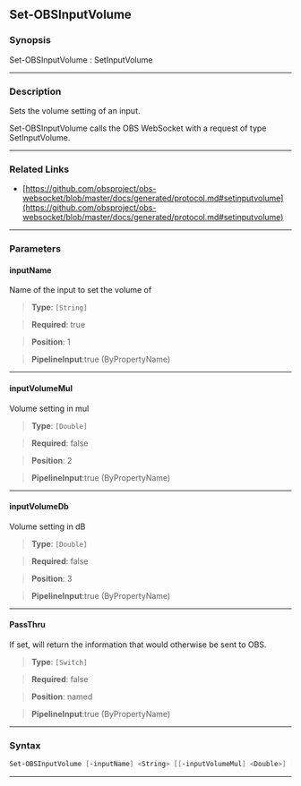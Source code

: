 Set-OBSInputVolume
------------------
### Synopsis
Set-OBSInputVolume : SetInputVolume

---
### Description

Sets the volume setting of an input.


Set-OBSInputVolume calls the OBS WebSocket with a request of type SetInputVolume.

---
### Related Links
* [https://github.com/obsproject/obs-websocket/blob/master/docs/generated/protocol.md#setinputvolume](https://github.com/obsproject/obs-websocket/blob/master/docs/generated/protocol.md#setinputvolume)



---
### Parameters
#### **inputName**

Name of the input to set the volume of



> **Type**: ```[String]```

> **Required**: true

> **Position**: 1

> **PipelineInput**:true (ByPropertyName)



---
#### **inputVolumeMul**

Volume setting in mul



> **Type**: ```[Double]```

> **Required**: false

> **Position**: 2

> **PipelineInput**:true (ByPropertyName)



---
#### **inputVolumeDb**

Volume setting in dB



> **Type**: ```[Double]```

> **Required**: false

> **Position**: 3

> **PipelineInput**:true (ByPropertyName)



---
#### **PassThru**

If set, will return the information that would otherwise be sent to OBS.



> **Type**: ```[Switch]```

> **Required**: false

> **Position**: named

> **PipelineInput**:true (ByPropertyName)



---
### Syntax
```PowerShell
Set-OBSInputVolume [-inputName] <String> [[-inputVolumeMul] <Double>] [[-inputVolumeDb] <Double>] [-PassThru] [<CommonParameters>]
```
---
